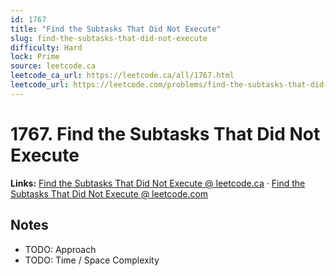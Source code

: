 ```yaml
--- 
id: 1767
title: "Find the Subtasks That Did Not Execute"
slug: find-the-subtasks-that-did-not-execute
difficulty: Hard
lock: Prime
source: leetcode.ca
leetcode_ca_url: https://leetcode.ca/all/1767.html
leetcode_url: https://leetcode.com/problems/find-the-subtasks-that-did-not-execute/
---
```


# 1767. Find the Subtasks That Did Not Execute

**Links:** [Find the Subtasks That Did Not Execute @ leetcode.ca](https://leetcode.ca/all/1767.html) · [Find the Subtasks That Did Not Execute @ leetcode.com](https://leetcode.com/problems/find-the-subtasks-that-did-not-execute/)

## Notes
- TODO: Approach
- TODO: Time / Space Complexity
